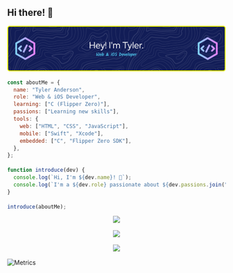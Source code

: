 ## Hi there! 👋

![Header](github-header-image.png)

```js
const aboutMe = {
  name: "Tyler Anderson",
  role: "Web & iOS Developer",
  learning: ["C (Flipper Zero)"],
  passions: ["Learning new skills"],
  tools: {
    web: ["HTML", "CSS", "JavaScript"],
    mobile: ["Swift", "Xcode"],
    embedded: ["C", "Flipper Zero SDK"],
  },
};

function introduce(dev) {
  console.log(`Hi, I'm ${dev.name}! 👋`);
  console.log(`I'm a ${dev.role} passionate about ${dev.passions.join(", ")}.`);
}

introduce(aboutMe);
```

<p align="center">
    <img src="https://github-readme-stats.vercel.app/api/top-langs/?username=TAxelAnderson&layout=compact&theme=tokyonight"/>
</p>
<p align="center">
    <img src="https://github-readme-stats.vercel.app/api?username=TAxelAnderson&rank_icon=github&show_icons=true&theme=tokyonight"/>
</p>
<p align="center">
    <img src="https://skillicons.dev/icons?i=apple,html,css,sass,js,py,c,swift,vscode"/>
</p>

![Metrics](https://metrics.lecoq.io/TAxelAnderson?template=terminal&base=header%2C%20activity%2C%20community%2C%20repositories%2C%20metadata&base.indepth=false&base.hireable=false&base.skip=false&config.timezone=America%2FDenver)
